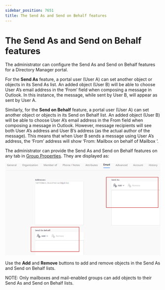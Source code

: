 ```yaml
---
sidebar_position: 7651
title: The Send As and Send on Behalf features
---
```


# The Send As and Send on Behalf features

The administrator can configure the Send As and Send on Behalf features for a Directory Manager portal.

For the **Send As** feature, a portal user (User A) can set another object or objects in its Send As list. An added object (User B) will be able to choose User A’s email address in the ‘From’ field when composing a message in Outlook.
In this instance, the message, while sent by User B, will appear as sent by User A.

Similarly, for the **Send on Behalf** feature, a portal user (User A) can set another object or objects in its Send on Behalf list. An added object (User B) will be able to choose User A’s email address in the From field when composing
a message in Outlook. However, message recipients will see both User A’s address and User B’s address (as the actual author of the message). This means that when User B sends a message using User A’s address, the ‘From’ address will show ‘From:
Mailbox  on behalf of Mailbox ’.

The administrator can provide the Send As and Send on Behalf features on any tab in [Group Properties](../Properties/Overview "Group Properties"). They are displayed as:

![](../../../../../../../static/images/GroupID_11.1/Content/Resources/Images/GroupID/Portal/SendAsSendOn.png)

Use the **Add** and **Remove** buttons to add and remove objects in the Send As and Send on Behalf lists.

NOTE: Only mailboxes and mail-enabled groups can add objects to their Send As and Send on Behalf lists.